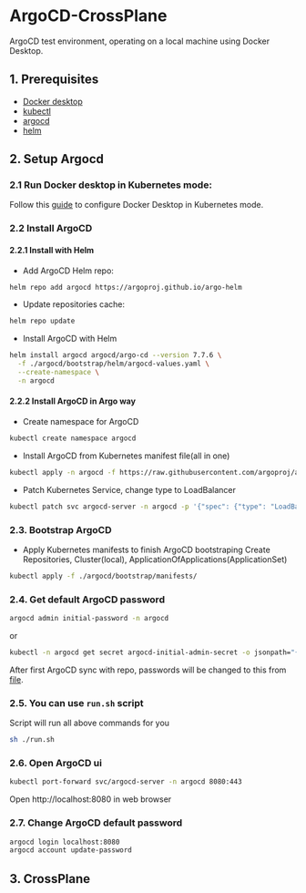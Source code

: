 # ArgoCD-CrossPlane
ArgoCD test environment, operating on a local machine using Docker Desktop.

## 1. Prerequisites
* [Docker desktop](https://www.docker.com/products/docker-desktop/)
* [kubectl](https://kubernetes.io/docs/tasks/tools/)
* [argocd](https://argo-cd.readthedocs.io/en/stable/cli_installation/)
* [helm](https://helm.sh/docs/intro/install/)

## 2. Setup Argocd
### 2.1 Run Docker desktop in Kubernetes mode:
Follow this [guide](https://docs.docker.com/desktop/features/kubernetes/) to configure Docker Desktop in Kubernetes mode.

### 2.2 Install ArgoCD
#### 2.2.1 Install with Helm
* Add ArgoCD Helm repo:
```bash
helm repo add argocd https://argoproj.github.io/argo-helm
```
* Update repositories cache:
```bash
helm repo update
```

* Install ArgoCD with Helm
```bash
helm install argocd argocd/argo-cd --version 7.7.6 \
  -f ./argocd/bootstrap/helm/argocd-values.yaml \
  --create-namespace \
  -n argocd
```
#### 2.2.2 Install ArgoCD in Argo way
* Create namespace for ArgoCD
```bash
kubectl create namespace argocd
```

* Install ArgoCD from Kubernetes manifest file(all in one)
```bash
kubectl apply -n argocd -f https://raw.githubusercontent.com/argoproj/argo-cd/stable/manifests/install.yaml
```

* Patch Kubernetes Service, change type to LoadBalancer
```bash
kubectl patch svc argocd-server -n argocd -p '{"spec": {"type": "LoadBalancer"}}'
```

### 2.3. Bootstrap ArgoCD
* Apply Kubernetes manifests to finish ArgoCD bootstraping
Create Repositories, Cluster(local), ApplicationOfApplications(ApplicationSet)
```bash
kubectl apply -f ./argocd/bootstrap/manifests/
```

### 2.4. Get default ArgoCD password
```bash
argocd admin initial-password -n argocd
```
or 
```bash
kubectl -n argocd get secret argocd-initial-admin-secret -o jsonpath="{.data.password}" | base64 -d
```
After first ArgoCD sync with repo, passwords will be changed to this from [file](./argocd/envs/dev/argocd/values.yaml).

### 2.5. You can use `run.sh` script
Script will run all above commands for you
```bash
sh ./run.sh
```

### 2.6. Open ArgoCD ui
```bash
kubectl port-forward svc/argocd-server -n argocd 8080:443
```
Open http://localhost:8080 in web browser

### 2.7. Change ArgoCD default password
```bash
argocd login localhost:8080
argocd account update-password
```

## 3. CrossPlane
